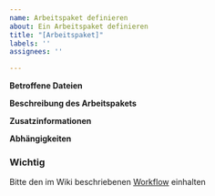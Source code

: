 ```yaml
---
name: Arbeitspaket definieren
about: Ein Arbeitspaket definieren
title: "[Arbeitspaket]"
labels: ''
assignees: ''

---
```


<!--
 Label mit Schwierigkeitsgrad hinzufügen nicht vergessen
-->
**Betroffene Dateien**
<!-- Zu Ändernde Dateien benennen. -->

**Beschreibung des Arbeitspakets**
<!-- Welche Arbeiten sollen durchgeführt werden? -->

**Zusatzinformationen**
<!-- weitere Infos wenn sinnvoll -->

**Abhängigkeiten**
<!--
Abhängigkeiten von anderen issues angeben. Syntax:
depends on [Hashtag + (issue oder pull request ) Number]
Bsp.: depends on #12
-->

### Wichtig
Bitte den im Wiki beschriebenen [Workflow](https://github.com/ComcaveTeamwork/CTP_01_TableReader/wiki/Workflow) einhalten
